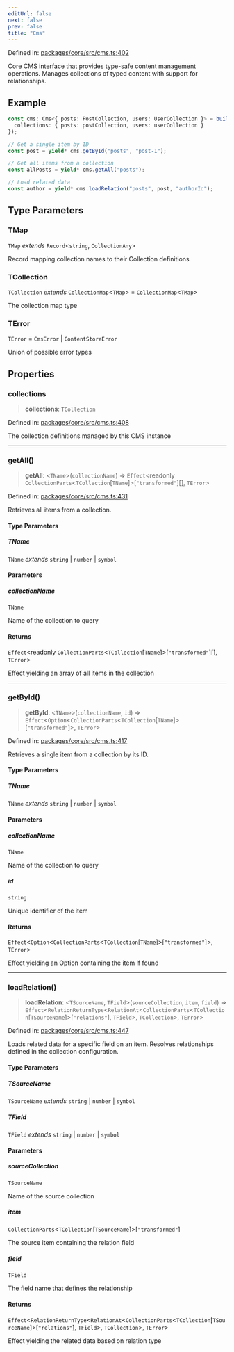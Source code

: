 ```yaml
---
editUrl: false
next: false
prev: false
title: "Cms"
---
```


Defined in: [packages/core/src/cms.ts:402](https://github.com/bitswired/foldcms/blob/95183c86c9f5ae59bfbaa7d6e4a44975123622e3/packages/core/src/cms.ts#L402)

Core CMS interface that provides type-safe content management operations.
Manages collections of typed content with support for relationships.

## Example

```typescript
const cms: Cms<{ posts: PostCollection, users: UserCollection }> = buildCms({
  collections: { posts: postCollection, users: userCollection }
});

// Get a single item by ID
const post = yield* cms.getById("posts", "post-1");

// Get all items from a collection
const allPosts = yield* cms.getAll("posts");

// Load related data
const author = yield* cms.loadRelation("posts", post, "authorId");
```

## Type Parameters

### TMap

`TMap` *extends* `Record`\<`string`, `CollectionAny`\>

Record mapping collection names to their Collection definitions

### TCollection

`TCollection` *extends* [`CollectionMap`](/api/cms/type-aliases/collectionmap/)\<`TMap`\> = [`CollectionMap`](/api/cms/type-aliases/collectionmap/)\<`TMap`\>

The collection map type

### TError

`TError` = `CmsError` \| `ContentStoreError`

Union of possible error types

## Properties

### collections

> **collections**: `TCollection`

Defined in: [packages/core/src/cms.ts:408](https://github.com/bitswired/foldcms/blob/95183c86c9f5ae59bfbaa7d6e4a44975123622e3/packages/core/src/cms.ts#L408)

The collection definitions managed by this CMS instance

***

### getAll()

> **getAll**: \<`TName`\>(`collectionName`) => `Effect`\<readonly `CollectionParts`\<`TCollection`\[`TName`\]\>\[`"transformed"`\][], `TError`\>

Defined in: [packages/core/src/cms.ts:431](https://github.com/bitswired/foldcms/blob/95183c86c9f5ae59bfbaa7d6e4a44975123622e3/packages/core/src/cms.ts#L431)

Retrieves all items from a collection.

#### Type Parameters

##### TName

`TName` *extends* `string` \| `number` \| `symbol`

#### Parameters

##### collectionName

`TName`

Name of the collection to query

#### Returns

`Effect`\<readonly `CollectionParts`\<`TCollection`\[`TName`\]\>\[`"transformed"`\][], `TError`\>

Effect yielding an array of all items in the collection

***

### getById()

> **getById**: \<`TName`\>(`collectionName`, `id`) => `Effect`\<`Option`\<`CollectionParts`\<`TCollection`\[`TName`\]\>\[`"transformed"`\]\>, `TError`\>

Defined in: [packages/core/src/cms.ts:417](https://github.com/bitswired/foldcms/blob/95183c86c9f5ae59bfbaa7d6e4a44975123622e3/packages/core/src/cms.ts#L417)

Retrieves a single item from a collection by its ID.

#### Type Parameters

##### TName

`TName` *extends* `string` \| `number` \| `symbol`

#### Parameters

##### collectionName

`TName`

Name of the collection to query

##### id

`string`

Unique identifier of the item

#### Returns

`Effect`\<`Option`\<`CollectionParts`\<`TCollection`\[`TName`\]\>\[`"transformed"`\]\>, `TError`\>

Effect yielding an Option containing the item if found

***

### loadRelation()

> **loadRelation**: \<`TSourceName`, `TField`\>(`sourceCollection`, `item`, `field`) => `Effect`\<`RelationReturnType`\<`RelationAt`\<`CollectionParts`\<`TCollection`\[`TSourceName`\]\>\[`"relations"`\], `TField`\>, `TCollection`\>, `TError`\>

Defined in: [packages/core/src/cms.ts:447](https://github.com/bitswired/foldcms/blob/95183c86c9f5ae59bfbaa7d6e4a44975123622e3/packages/core/src/cms.ts#L447)

Loads related data for a specific field on an item.
Resolves relationships defined in the collection configuration.

#### Type Parameters

##### TSourceName

`TSourceName` *extends* `string` \| `number` \| `symbol`

##### TField

`TField` *extends* `string` \| `number` \| `symbol`

#### Parameters

##### sourceCollection

`TSourceName`

Name of the source collection

##### item

`CollectionParts`\<`TCollection`\[`TSourceName`\]\>\[`"transformed"`\]

The source item containing the relation field

##### field

`TField`

The field name that defines the relationship

#### Returns

`Effect`\<`RelationReturnType`\<`RelationAt`\<`CollectionParts`\<`TCollection`\[`TSourceName`\]\>\[`"relations"`\], `TField`\>, `TCollection`\>, `TError`\>

Effect yielding the related data based on relation type
